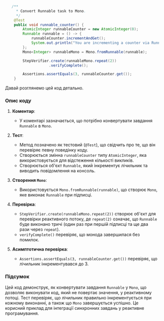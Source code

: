 ```java
   /**
     * Convert Runnable task to Mono.
     */
    @Test
    public void runnable_counter() {
        AtomicInteger runnableCounter = new AtomicInteger(0);
        Runnable runnable = () -> {
            runnableCounter.incrementAndGet();
            System.out.println("You are incrementing a counter via Runnable!");
        };
        Mono<Integer> runnableMono = Mono.fromRunnable(runnable);

        StepVerifier.create(runnableMono.repeat(2))
                    .verifyComplete();

        Assertions.assertEquals(3, runnableCounter.get());
    }
```
Давай розглянемо цей код детально.

### Опис коду

1. **Коментар**:
    - У коментарі зазначається, що потрібно конвертувати завдання `Runnable` в `Mono`.

2. **Тест**:
    - Метод позначено як тестовий (`@Test`), що свідчить про те, що він перевіряє певну поведінку коду.
    - Створюється змінна `runnableCounter` типу `AtomicInteger`, яка використовується для відстеження кількості викликів.
    - Створюється об'єкт `Runnable`, який інкрементує лічильник та виводить повідомлення на консоль.

3. **Створення `Mono`**:
    - Використовується `Mono.fromRunnable(runnable)`, що створює `Mono`, яке виконає `Runnable` при підписці.

4. **Перевірка**:
    - `StepVerifier.create(runnableMono.repeat(2))` створює об'єкт для перевірки реактивного потоку, де `repeat(2)` означає, що `Runnable` буде виконано тричі (один раз при першій підписці та ще два рази через `repeat`).
    - `verifyComplete()` перевіряє, що монода завершилася без помилок.

5. **Асимптотична перевірка**:
    - `Assertions.assertEquals(3, runnableCounter.get())` перевіряє, що лічильник інкрементувався до 3.

### Підсумок

Цей код демонструє, як конвертувати завдання `Runnable` у `Mono`, що дозволяє виконувати код, який не повертає значення, у реактивному потоці. Тест перевіряє, що лічильник правильно інкрементується при кожному виконанні, а також що `Mono` завершується успішно. Це корисний приклад для інтеграції синхронних завдань у реактивне програмування.